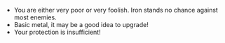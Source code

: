 - You are either very poor or very foolish. Iron stands no chance against most enemies.
- Basic metal, it may be a good idea to upgrade!
- Your protection is insufficient!
